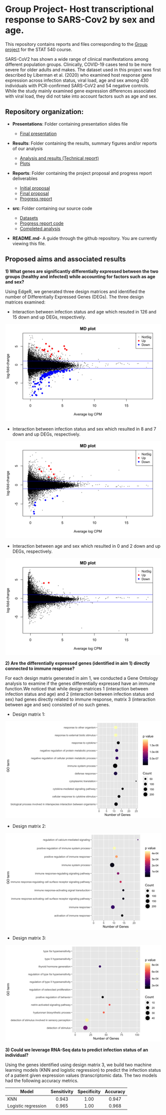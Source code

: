 # Group Project- Host transcriptional response to SARS-Cov2 by sex and age. 

This repository contains reports and files corresponding to the [Group project](https://stat540-ubc.github.io/group_project_rubrics.html) for the STAT 540 course. 

SARS-CoV2 has shown a wide range of clinical manifestations among different population groups. Clinically, COVID-19 cases tend to be more severe for older adults and makes. The dataset used in this project was first described by Liberman et al. (2020) who examined host response gene expression across infection status, viral load, age and sex among 430 individuals with PCR-confirmed SARS-CoV2 and 54 negative controls. While the study mainly examined gene expression differences associated with viral load, they did not take into account factors such as age and sex. 

## Repository organization:

* **Presentations**: Folder containing presentation slides file
    * [Final presentation](Presentations/STAT540.pptx)

* **Results**: Folder containing the results, summary figures and/or reports of our analysis 
    * [Analysis and results (Technical report)](Results/Analysis_and_Results.md)
    * [Plots](Results/Plots)

* **Reports**: Folder containing the project proposal and progress report deliverables
    * [Initial proposal](Reports/initial_project_proposal.md)
    * [Final proposal](Reports/final_project_proposal.md)
    * [Progress report](Reports/Progress-Report.md)
    

* **src**: Folder containing our source code
    * [Datasets](src/GSE152075)
    * [Progress report code](src/Progress_report.Rmd)
    * [Completed analysis](src/imputed.Rmd)

* **README.md**- A guide through the github repository. You are currently viewing this file.

## Proposed aims and associated results 

**1) What genes are significantly differentially expressed between the two groups (healthy and infected) while accounting for factors such as age and sex?**

Using EdgeR, we generated three design matrices and identified the number of Differentially Expressed Genes (DEGs). The three design matrices examined:

- Interaction between infection status and age which resuted in 126 and 15 down and up DEGs, respectively.

![](Results/Plots/MD_2.png)

- Interaction between infection status and sex which resulted in 8 and 7 down and up DEGs, respectively. 

![](Results/Plots/MD_1.png)

- Interaction between age and sex which resulted in 0 and 2 down and up DEGs, respectively. 

![](Results/Plots/MD_3.png)

**2) Are the differentially expressed genes (identified in aim 1) directly connected to immune response?**

For each design matrix generated in aim 1, we conducted a Gene Ontology analysis to examine if the genes differentially expressed have an immune function.We noticed that while design matrices 1 (interaction between infection status and age) and 2 (interaction between infection status and sex) had genes directly related to immune response, matrix 3 (interaction between age and sex) consisted of no such genes. 

- Design matrix 1:

![](Results/Plots/GoSeq_2.png)

- Design matrix 2:

![](Results/Plots/GoSeq_1.png)

- Design matrix 3:

![](Results/Plots/GoSeq_3.png)


**3) Could we leverage RNA-Seq data to predict infection status of an individual?**

Using the genes identified using design matrix 3, we build two machine learning models (KNN and logistic regression) to predict the infection status of a patient given expression values (transcriptomic data. The two models had the following accuracy metrics. 

| Model         | Sensitivity   | Specificity  | Accuracy |
| ------------- |:-------------:| :-----:| :--------------: |
| KNN           | 0.943 | 1.00 | 0.947 |
| Logistic regression      | 0.965 | 1.00 | 0.968 |

